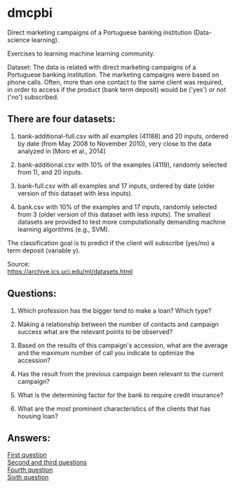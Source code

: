 # dmcpbi
Direct marketing campaigns of a Portuguese banking institution (Data-science learning).

Exercises to learning machine learning community. 

Dataset: 
The data is related with direct marketing campaigns of a Portuguese banking institution. 
The marketing campaigns were based on phone calls. Often, more than one contact to the same client was required, 
in order to access if the product (bank term deposit) would be ('yes') or not ('no') subscribed.

There are four datasets: 
-----------------------
1) bank-additional-full.csv with all examples (41188) and 20 inputs, ordered by date (from May 2008 to November 2010), very close to the data analyzed in [Moro et al., 2014]

2) bank-additional.csv with 10% of the examples (4119), randomly selected from 1), and 20 inputs.

3) bank-full.csv with all examples and 17 inputs, ordered by date (older version of this dataset with less inputs). 

4) bank.csv with 10% of the examples and 17 inputs, randomly selected from 3 (older version of this dataset with less inputs). 
The smallest datasets are provided to test more computationally demanding machine learning algorithms (e.g., SVM). 

The classification goal is to predict if the client will subscribe (yes/no) a term deposit (variable y).

Source:<br>
https://archive.ics.uci.edu/ml/datasets.html


Questions:
---------
1) Which profession has the bigger tend to make a loan? Which type?

2) Making a relationship between the number of contacts and campaign success what are the relevant points to be observed?

3) Based on the results of this campaign's accession, what are the average and the maximum number of call you indicate to optimize the accession?

4) Has the result from the previous campaign been relevant to the current campaign?

5) What is the determining factor for the bank to require credit insurance?

6) What are the most prominent characteristics of the clients that has housing loan?

Answers:
------
[First question](https://github.com/Sidon/dmcpbi/blob/master/trends.ipynb)<br>
[Second and third questions](https://github.com/Sidon/dmcpbi/blob/master/success-contacts.ipynb)<br>
[Fourth question](https://github.com/Sidon/dmcpbi/blob/master/previous-success.ipynb)<br>
[Sixth question](https://github.com/Sidon/dmcpbi/blob/master/charcteristics.ipynb)